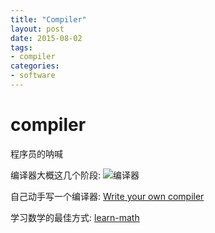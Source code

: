 ```yaml
---
title: "Compiler"
layout: post
date: 2015-08-02
tags:
- compiler
categories:
- software
---
```


# compiler

程序员的呐喊

编译器大概这几个阶段:
![编译器](https://github.com/anxiaoyi/compiler/blob/master/compiler-1.png)

自己动手写一个编译器:
[Write your own compiler](http://steve-yegge.blogspot.com/2008/11/ejacs-javascript-interpreter-for-emacs.html)

学习数学的最佳方式:
[learn-math](http://github.com/anxiaoyi/compiler/blob/master/compiler-2.png)
